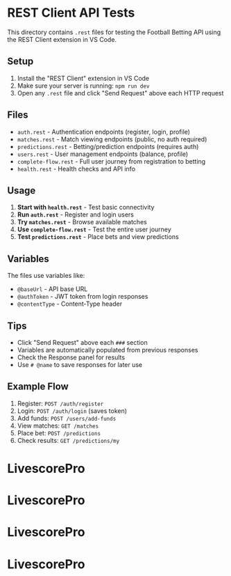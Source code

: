 # REST Client API Tests

This directory contains `.rest` files for testing the Football Betting API using the REST Client extension in VS Code.

## Setup

1. Install the "REST Client" extension in VS Code
2. Make sure your server is running: `npm run dev`
3. Open any `.rest` file and click "Send Request" above each HTTP request

## Files

- `auth.rest` - Authentication endpoints (register, login, profile)
- `matches.rest` - Match viewing endpoints (public, no auth required)
- `predictions.rest` - Betting/prediction endpoints (requires auth)
- `users.rest` - User management endpoints (balance, profile)
- `complete-flow.rest` - Full user journey from registration to betting
- `health.rest` - Health checks and API info

## Usage

1. **Start with `health.rest`** - Test basic connectivity
2. **Run `auth.rest`** - Register and login users
3. **Try `matches.rest`** - Browse available matches
4. **Use `complete-flow.rest`** - Test the entire user journey
5. **Test `predictions.rest`** - Place bets and view predictions

## Variables

The files use variables like:
- `@baseUrl` - API base URL
- `@authToken` - JWT token from login responses
- `@contentType` - Content-Type header

## Tips

- Click "Send Request" above each `###` section
- Variables are automatically populated from previous responses
- Check the Response panel for results
- Use `# @name` to save responses for later use

## Example Flow

1. Register: `POST /auth/register`
2. Login: `POST /auth/login` (saves token)
3. Add funds: `POST /users/add-funds`
4. View matches: `GET /matches`
5. Place bet: `POST /predictions`
6. Check results: `GET /predictions/my`
# LivescorePro
# LivescorePro
# LivescorePro
# LivescorePro
